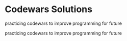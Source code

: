 # Codewars Solutions

practicing codewars to improve programming for future

practicing codewars to improve programming for future
